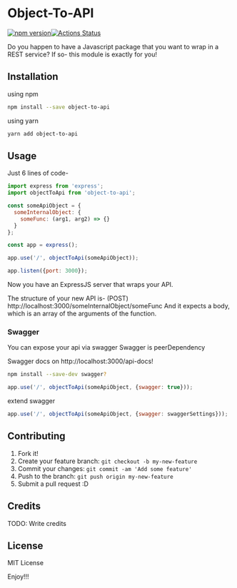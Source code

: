 # Object-To-API


[![npm version](http://img.shields.io/npm/v/object-to-api.svg?style=flat)](https://npmjs.org/package/@npmsoluto/package-to-rest "View this project on npm")[![Actions Status](https://github.com/mishaled/object-to-api/workflows/CI/badge.svg)](https://github.com/mishaled/object-to-api/actions)



Do you happen to have a Javascript package that you want to wrap in a REST service?
If so- this module is exactly for you!

## Installation
using npm
```bash
npm install --save object-to-api
```

using yarn
```bash
yarn add object-to-api
```
## Usage


Just 6 lines of code-

```js
import express from 'express';
import objectToApi from 'object-to-api';

const someApiObject = {
  someInternalObject: {
    someFunc: (arg1, arg2) => {}
  }
};

const app = express();

app.use('/', objectToApi(someApiObject));

app.listen({port: 3000});
```

Now you have an ExpressJS server that wraps your API.

The structure of your new API is-
(POST) http://localhost:3000/someInternalObject/someFunc
And it expects a body, which is an array of the arguments of the function.

### Swagger
You can expose your api via swagger
Swagger is peerDependency

Swagger docs on http://localhost:3000/api-docs!

```bash
npm install --save-dev swagger?
```

```js
app.use('/', objectToApi(someApiObject, {swagger: true}));
```

extend swagger

```js
app.use('/', objectToApi(someApiObject, {swagger: swaggerSettings}));
```
## Contributing

1. Fork it!
2. Create your feature branch: `git checkout -b my-new-feature`
3. Commit your changes: `git commit -am 'Add some feature'`
4. Push to the branch: `git push origin my-new-feature`
5. Submit a pull request :D

## Credits

TODO: Write credits

## License

MIT License


Enjoy!!!
